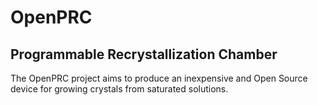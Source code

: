 # OpenPRC

## Programmable Recrystallization Chamber

The OpenPRC project aims to produce an inexpensive and Open Source device for growing crystals from saturated solutions.